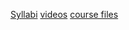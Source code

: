 [Syllabi](http://msp.ucsd.edu/syllabi/206.15w/)
[videos](http://msp.ucsd.edu/media/206.15w/)
[course files](http://msp.ucsd.edu/syllabi/206.15w/files/)
